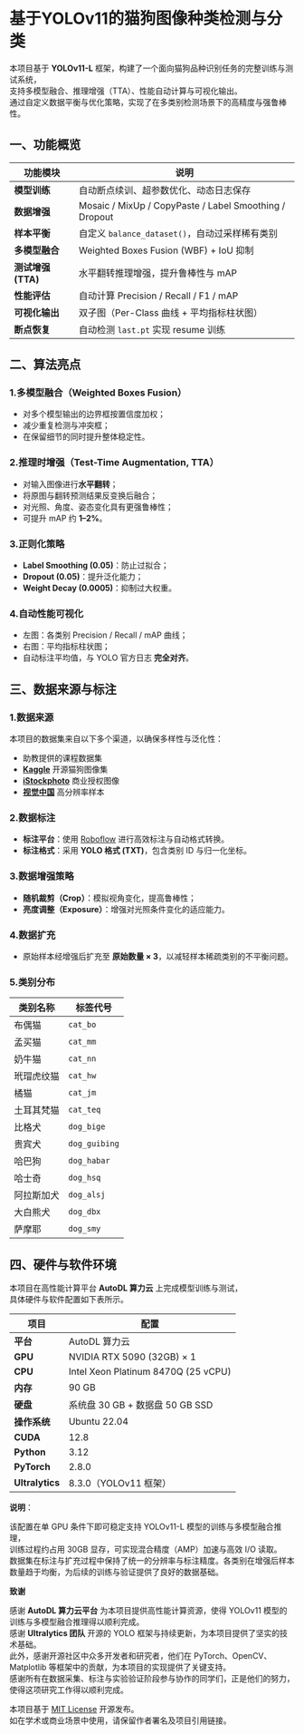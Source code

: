 # 基于YOLOv11的猫狗图像种类检测与分类

本项目基于 **YOLOv11-L** 框架，构建了一个面向猫狗品种识别任务的完整训练与测试系统，  
支持多模型融合、推理增强（TTA）、性能自动计算与可视化输出。  
通过自定义数据平衡与优化策略，实现了在多类别检测场景下的高精度与强鲁棒性。

## 一、功能概览

| 功能模块 | 说明 |
|-----------|------|
| **模型训练** | 自动断点续训、超参数优化、动态日志保存 |
| **数据增强** | Mosaic / MixUp / CopyPaste / Label Smoothing / Dropout |
| **样本平衡** | 自定义 `balance_dataset()`，自动过采样稀有类别 |
| **多模型融合** | Weighted Boxes Fusion (WBF) + IoU 抑制 |
| **测试增强 (TTA)** | 水平翻转推理增强，提升鲁棒性与 mAP |
| **性能评估** | 自动计算 Precision / Recall / F1 / mAP |
| **可视化输出** | 双子图（Per-Class 曲线 + 平均指标柱状图） |
| **断点恢复** | 自动检测 `last.pt` 实现 resume 训练 |

## 二、算法亮点

### 1.多模型融合（Weighted Boxes Fusion）
- 对多个模型输出的边界框按置信度加权；
- 减少重复检测与冲突框；
- 在保留细节的同时提升整体稳定性。

### 2.推理时增强（Test-Time Augmentation, TTA）
- 对输入图像进行**水平翻转**；
- 将原图与翻转预测结果反变换后融合；
- 对光照、角度、姿态变化具有更强鲁棒性；
- 可提升 mAP 约 **1–2%**。

### 3.正则化策略
- **Label Smoothing (0.05)**：防止过拟合；
- **Dropout (0.05)**：提升泛化能力；
- **Weight Decay (0.0005)**：抑制过大权重。

### 4.自动性能可视化
- 左图：各类别 Precision / Recall / mAP 曲线；
- 右图：平均指标柱状图；
- 自动标注平均值，与 YOLO 官方日志 **完全对齐**。

## 三、数据来源与标注

### 1.数据来源
本项目的数据集来自以下多个渠道，以确保多样性与泛化性：

- 助教提供的课程数据集  
- [**Kaggle**](https://www.kaggle.com/datasets) 开源猫狗图像集  
- [**iStockphoto**](https://www.istockphoto.com/) 商业授权图像  
- [**视觉中国**](https://www.visualchina.com/) 高分辨率样本  

### 2.数据标注
- **标注平台**：使用 [Roboflow](https://roboflow.com/) 进行高效标注与自动格式转换。  
- **标注格式**：采用 **YOLO 格式 (TXT)**，包含类别 ID 与归一化坐标。
  
### 3.数据增强策略
- **随机裁剪（Crop）**：模拟视角变化，提高鲁棒性；  
- **亮度调整（Exposure）**：增强对光照条件变化的适应能力。  

### 4.数据扩充
- 原始样本经增强后扩充至 **原始数量 × 3**，以减轻样本稀疏类别的不平衡问题。

### 5.类别分布

| 类别名称 | 标签代号 |
|-----------|-----------|
| 布偶猫 | `cat_bo` |
| 孟买猫 | `cat_mm` |
| 奶牛猫 | `cat_nn` |
| 玳瑁虎纹猫 | `cat_hw` |
| 橘猫 | `cat_jm` |
| 土耳其梵猫 | `cat_teq` |
| 比格犬 | `dog_bige` |
| 贵宾犬 | `dog_guibing` |
| 哈巴狗 | `dog_habar` |
| 哈士奇 | `dog_hsq` |
| 阿拉斯加犬 | `dog_alsj` |
| 大白熊犬 | `dog_dbx` |
| 萨摩耶 | `dog_smy` |

## 四、硬件与软件环境

本项目在高性能计算平台 **AutoDL 算力云** 上完成模型训练与测试，  
具体硬件与软件配置如下表所示。

| 项目 | 配置 |
|------|------|
| **平台** | AutoDL 算力云 |
| **GPU** | NVIDIA RTX 5090 (32GB) × 1 |
| **CPU** | Intel Xeon Platinum 8470Q (25 vCPU) |
| **内存** | 90 GB |
| **硬盘** | 系统盘 30 GB + 数据盘 50 GB SSD |
| **操作系统** | Ubuntu 22.04 |
| **CUDA** | 12.8 |
| **Python** | 3.12 |
| **PyTorch** | 2.8.0 |
| **Ultralytics** | 8.3.0（YOLOv11 框架） |

**说明**： 

该配置在单 GPU 条件下即可稳定支持 YOLOv11-L 模型的训练与多模型融合推理，  
训练过程约占用 30GB 显存，可实现混合精度（AMP）加速与高效 I/O 读取。  
数据集在标注与扩充过程中保持了统一的分辨率与标注精度。各类别在增强后样本数量趋于均衡，为后续的训练与验证提供了良好的数据基础。

**致谢**

感谢 **AutoDL 算力云平台** 为本项目提供高性能计算资源，使得 YOLOv11 模型的训练与多模型融合推理得以顺利完成。  
感谢 **Ultralytics 团队** 开源的 YOLO 框架与持续更新，为本项目提供了坚实的技术基础。  
此外，感谢开源社区中众多开发者和研究者，他们在 PyTorch、OpenCV、Matplotlib 等框架中的贡献，为本项目的实现提供了关键支持。  
感谢所有在数据采集、标注与实验验证阶段参与协作的同学们，正是他们的努力，使得这项研究工作得以顺利完成。

本项目基于 [MIT License](./LICENSE) 开源发布。  
如在学术或商业场景中使用，请保留作者署名及项目引用链接。
